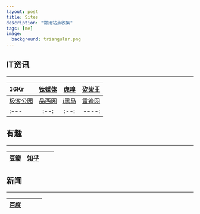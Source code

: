 ```yaml
---
layout: post
title: Sites
description: "常用站点收集"
tags: [me]
image:
  background: triangular.png
---
```


## IT资讯
----------

| [36Kr](http://36kr.com) | [钛媒体](http://tmtpost.com) | [虎嗅](http:/www.huxiu.com) | [砍柴王](http://www.ikanchai.com) |
|:---|:--:|:--:|---:|
| [极客公园](http://www.geekpark.net) | [品西网](http://www.pingwest.com) | [i黑马](http://www.iheima.com) | [雷锋网](http://www.leiphone.com) |
|:---|:--:|:--:|----:|


## 有趣
---------

| [豆瓣](http://www.douban.com) | [知乎](http://www.zhihu.com) | | |
|:---|:--:|:--:|---:|

## 新闻
----------

| [百度](http://news.baidu.com) | | | |
|:---|:--:|:--:|---:|

